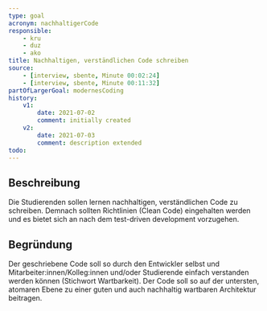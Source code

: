 ```yaml
---
type: goal
acronym: nachhaltigerCode
responsible: 
    - kru
    - duz
    - ako
title: Nachhaltigen, verständlichen Code schreiben 
source:
    - [interview, sbente, Minute 00:02:24]
    - [interview, sbente, Minute 00:11:32]
partOfLargerGoal: modernesCoding
history:
    v1:
        date: 2021-07-02
        comment: initially created
    v2:
        date: 2021-07-03
        comment: description extended
todo: 
---
```


## Beschreibung

Die Studierenden sollen lernen nachhaltigen, verständlichen Code zu schreiben. Demnach sollten Richtlinien (Clean Code) eingehalten werden und es bietet sich an nach dem test-driven development vorzugehen.

## Begründung

Der geschriebene Code soll so durch den Entwickler selbst und Mitarbeiter:innen/Kolleg:innen und/oder Studierende einfach verstanden werden können (Stichwort Wartbarkeit). Der Code soll so auf der untersten, atomaren Ebene zu einer guten und auch nachhaltig wartbaren Architektur beitragen.